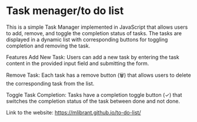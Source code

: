 # Task menager/to do list

This is a simple Task Manager implemented in JavaScript that allows users to add, remove, and toggle the completion status of tasks. The tasks are displayed in a dynamic list with corresponding buttons for toggling completion and removing the task.

Features
Add New Task: Users can add a new task by entering the task content in the provided input field and submitting the form.

Remove Task: Each task has a remove button (&#128465;) that allows users to delete the corresponding task from the list.

Toggle Task Completion: Tasks have a completion toggle button (&#x2713;) that switches the completion status of the task between done and not done.

Link to the website: https://mlibrant.github.io/to-do-list/
